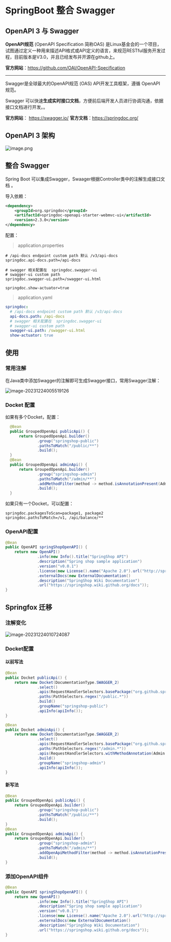 # SpringBoot 整合 Swagger

## OpenAPI 3 与 Swagger

**OpenAPI规范** (OpenAPI Specification 简称OAS) 是Linux基金会的一个项目，试图通过定义一种用来描述API格式或API定义的语言，来规范RESTful服务开发过程，目前版本是V3.0，并且已经发布并开源在github上。

**官方网站**：https://github.com/OAI/OpenAPI-Specification

****

Swagger是全球最大的OpenAPI规范 (OAS) API开发工具框架，遵循 OpenAPI 规范。

Swagger 可以快速**生成实时接口文档**，方便前后端开发人员进行协调沟通，依据接口文档进行开发。。

**官方网站**： https://swagger.io/
**官方文档**：https://springdoc.org/

## OpenAPI 3 架构

![image.png](https://cdn.jsdelivr.net/gh/letengzz/tc2/img202312240109155.png)

## 整合 Swagger

Spring Boot 可以集成Swagger，Swaager根据Controller类中的注解生成接口文档 。

导入依赖：

```xml
<dependency>
    <groupId>org.springdoc</groupId>
    <artifactId>springdoc-openapi-starter-webmvc-ui</artifactId>
    <version>2.3.0</version>
</dependency>
```

配置：

> application.properties

```properties
# /api-docs endpoint custom path 默认 /v3/api-docs
springdoc.api-docs.path=/api-docs

# swagger 相关配置在  springdoc.swagger-ui
# swagger-ui custom path
springdoc.swagger-ui.path=/swagger-ui.html

springdoc.show-actuator=true
```

> application.yaml

```yaml
springdoc:
  # /api-docs endpoint custom path 默认 /v3/api-docs
  api-docs.path: /api-docs
  # swagger 相关配置在  springdoc.swagger-ui
  # swagger-ui custom path
  swagger-ui.path: /swagger-ui.html
  show-actuator: true
```

## 使用 

### 常用注解

在Java类中添加Swagger的注解即可生成Swagger接口，常用Swagger注解：

![image-20231224005519126](https://cdn.jsdelivr.net/gh/letengzz/tc2/img202312240055116.png)

### Docket 配置 

如果有多个Docket，配置：

```java
  @Bean
  public GroupedOpenApi publicApi() {
      return GroupedOpenApi.builder()
              .group("springshop-public")
              .pathsToMatch("/public/**")
              .build();
  }
  @Bean
  public GroupedOpenApi adminApi() {
      return GroupedOpenApi.builder()
              .group("springshop-admin")
              .pathsToMatch("/admin/**")
              .addMethodFilter(method -> method.isAnnotationPresent(Admin.class))
              .build();
  }
```

如果只有一个Docket，可以配置：

```properties
springdoc.packagesToScan=package1, package2
springdoc.pathsToMatch=/v1, /api/balance/**
```

### OpenAPI配置 

```java
@Bean
public OpenAPI springShopOpenAPI() {
	return new OpenAPI()
    	      .info(new Info().title("SpringShop API")
              .description("Spring shop sample application")
              .version("v0.0.1")
              .license(new License().name("Apache 2.0").url("http://springdoc.org")))
              .externalDocs(new ExternalDocumentation()
              .description("SpringShop Wiki Documentation")
              .url("https://springshop.wiki.github.org/docs"));
}
```

## Springfox 迁移 

### 注解变化 

![image-20231224010724087](https://cdn.jsdelivr.net/gh/letengzz/tc2/img202312240107498.png)

### Docket配置 

#### 以前写法 

```java
@Bean
public Docket publicApi() {
    return new Docket(DocumentationType.SWAGGER_2)
              .select()
              .apis(RequestHandlerSelectors.basePackage("org.github.springshop.web.public"))
              .paths(PathSelectors.regex("/public.*"))
              .build()
              .groupName("springshop-public")
              .apiInfo(apiInfo());
}

@Bean
public Docket adminApi() {
    return new Docket(DocumentationType.SWAGGER_2)
              .select()
              .apis(RequestHandlerSelectors.basePackage("org.github.springshop.web.admin"))
              .paths(PathSelectors.regex("/admin.*"))
              .apis(RequestHandlerSelectors.withMethodAnnotation(Admin.class))
              .build()
              .groupName("springshop-admin")
              .apiInfo(apiInfo());
}
```

#### 新写法

```java
@Bean
public GroupedOpenApi publicApi() {
    return GroupedOpenApi.builder()
              .group("springshop-public")
              .pathsToMatch("/public/**")
              .build();
}
@Bean
public GroupedOpenApi adminApi() {
    return GroupedOpenApi.builder()
              .group("springshop-admin")
              .pathsToMatch("/admin/**")
              .addOpenApiMethodFilter(method -> method.isAnnotationPresent(Admin.class))
              .build();
}
```

### 添加OpenAPI组件 

```java
@Bean
public OpenAPI springShopOpenAPI() {
    return new OpenAPI()
              .info(new Info().title("SpringShop API")
              .description("Spring shop sample application")
              .version("v0.0.1")
              .license(new License().name("Apache 2.0").url("http://springdoc.org")))
              .externalDocs(new ExternalDocumentation()
              .description("SpringShop Wiki Documentation")
              .url("https://springshop.wiki.github.org/docs"));
}
```


